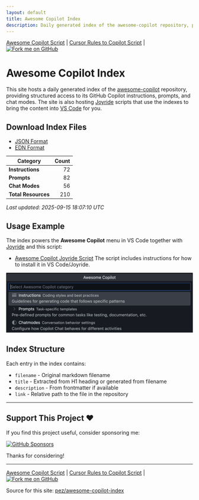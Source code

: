 ```yaml
---
layout: default
title: Awesome Copilot Index
description: Daily generated index of the awesome-copilot repository, providing structured access to GitHub Copilot instructions, prompts, and chat modes.
---
```


<div class="page-navigation top">
  <a href="awesome-copilot-script">Awesome Copilot Script</a>
  <span class="separator">|</span>
  <a href="cursorrules-to-copilot-script">Cursor Rules to Copilot Script</a>
  <span class="separator">|</span>
  <a href="https://github.com/PEZ/awesome-copilot-index" target="_blank" rel="noopener" class="github-badge">
    <img src="https://img.shields.io/badge/fork%20me%20on-GitHub-24292f?style=for-the-badge&logo=github&logoColor=white" alt="Fork me on GitHub" />
  </a>
</div>

# Awesome Copilot Index

This site hosts a daily generated index of the [awesome-copilot](https://github.com/github/awesome-copilot) repository, providing structured access to its GitHub Copilot instructions, prompts, and chat modes. The site is also hosting [Joyride](https://github.com/BetterThanTomorrow/joyride) scripts that use the indexes to bring the content into [VS Code](https://code.visualstudio.com/) for you.

## Download Index Files

- [JSON Format](awesome-copilot.json)
- [EDN Format](awesome-copilot.edn)

| Category | Count |
|----------|------:|
| **Instructions** | 72 |
| **Prompts** | 82 |
| **Chat Modes** | 56 |
| **Total Resources** | 210 |

*Last updated: 2025-09-15 18:07:10 UTC*

## Usage Example

The index powers the **Awesome Copilot** menu in VS Code together with [Joyride](https://github.com/BetterThanTomorrow/joyride) and this script:
- [Awesome Copilot Joyride Script](awesome-copilot-script)
The script includes instructions for how to install it in VS Code/Joyride.

![Awesome Copilot menu](awesome-copilot-menu.png)

## Index Structure

Each entry in the index contains:

- `filename` - Original markdown filename
- `title` - Extracted from H1 heading or generated from filename
- `description` - From frontmatter if available
- `link` - Relative path to the file in the repository

---

## Support This Project ♥️

If you find this project useful, consider sponsoring me:

[![GitHub Sponsors](https://img.shields.io/github/sponsors/pez?style=for-the-badge&logo=github&logoColor=white&labelColor=black&color=ff69b4)](https://github.com/sponsors/pez)

Thanks for considering!

---

<div class="page-navigation bottom">
  <a href="awesome-copilot-script">Awesome Copilot Script</a>
  <span class="separator">|</span>
  <a href="cursorrules-to-copilot-script">Cursor Rules to Copilot Script</a>
  <span class="separator">|</span>
  <a href="https://github.com/PEZ/awesome-copilot-index" target="_blank" rel="noopener" class="github-badge">
    <img src="https://img.shields.io/badge/fork%20me%20on-GitHub-24292f?style=for-the-badge&logo=github&logoColor=white" alt="Fork me on GitHub" />
  </a>
</div>

Source for this site: [pez/awesome-copilot-index](https://github.com/pez/awesome-copilot-index)

